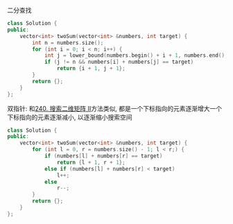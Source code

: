 二分查找
```cpp
class Solution {
public:
    vector<int> twoSum(vector<int> &numbers, int target) {
        int n = numbers.size();
        for (int i = 0; i < n; i++) {
            int j = lower_bound(numbers.begin() + i + 1, numbers.end(), target - numbers[i]) - numbers.begin();
            if (j != n && numbers[i] + numbers[j] == target)
                return {i + 1, j + 1};
        }
        return {};
    }
};
```
双指针: 和[240. 搜索二维矩阵 II](https://leetcode.cn/problems/search-a-2d-matrix-ii/description/)方法类似, 都是一个下标指向的元素逐渐增大一个下标指向的元素逐渐减小, 以逐渐缩小搜索空间
```cpp
class Solution {
public:
    vector<int> twoSum(vector<int> &numbers, int target) {
        for (int l = 0, r = numbers.size() - 1; l < r;) {
            if (numbers[l] + numbers[r] == target)
                return {l + 1, r + 1};
            else if (numbers[l] + numbers[r] < target)
                l++;
            else
                r--;
        }
        return {};
    }
};
```